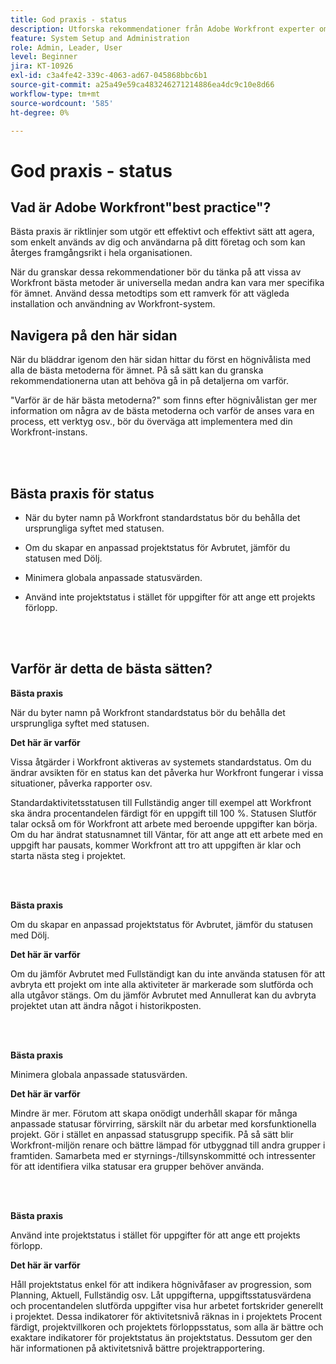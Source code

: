 ```yaml
---
title: God praxis - status
description: Utforska rekommendationer från Adobe Workfront experter om hur man ställer in, hanterar och använder Workfront-status.
feature: System Setup and Administration
role: Admin, Leader, User
level: Beginner
jira: KT-10926
exl-id: c3a4fe42-339c-4063-ad67-045868bbc6b1
source-git-commit: a25a49e59ca483246271214886ea4dc9c10e8d66
workflow-type: tm+mt
source-wordcount: '585'
ht-degree: 0%

---
```


# God praxis - status

## Vad är Adobe Workfront&quot;best practice&quot;?

Bästa praxis är riktlinjer som utgör ett effektivt och effektivt sätt att agera, som enkelt används av dig och användarna på ditt företag och som kan återges framgångsrikt i hela organisationen.

När du granskar dessa rekommendationer bör du tänka på att vissa av Workfront bästa metoder är universella medan andra kan vara mer specifika för ämnet. Använd dessa metodtips som ett ramverk för att vägleda installation och användning av Workfront-system.

## Navigera på den här sidan

När du bläddrar igenom den här sidan hittar du först en högnivålista med alla de bästa metoderna för ämnet. På så sätt kan du granska rekommendationerna utan att behöva gå in på detaljerna om varför.

&quot;Varför är de här bästa metoderna?&quot; som finns efter högnivålistan ger mer information om några av de bästa metoderna och varför de anses vara en process, ett verktyg osv., bör du överväga att implementera med din Workfront-instans.

</br>
</br>

## Bästa praxis för status

* När du byter namn på Workfront standardstatus bör du behålla det ursprungliga syftet med statusen.

* Om du skapar en anpassad projektstatus för Avbrutet, jämför du statusen med Dölj.

* Minimera globala anpassade statusvärden.

* Använd inte projektstatus i stället för uppgifter för att ange ett projekts förlopp.


</br>
</br>



## Varför är detta de bästa sätten?

**Bästa praxis**

När du byter namn på Workfront standardstatus bör du behålla det ursprungliga syftet med statusen.



**Det här är varför**

Vissa åtgärder i Workfront aktiveras av systemets standardstatus. Om du ändrar avsikten för en status kan det påverka hur Workfront fungerar i vissa situationer, påverka rapporter osv.



Standardaktivitetsstatusen till Fullständig anger till exempel att Workfront ska ändra procentandelen färdigt för en uppgift till 100 %. Statusen Slutför talar också om för Workfront att arbete med beroende uppgifter kan börja. Om du har ändrat statusnamnet till Väntar, för att ange att ett arbete med en uppgift har pausats, kommer Workfront att tro att uppgiften är klar och starta nästa steg i projektet.

</br>
</br>



**Bästa praxis**

Om du skapar en anpassad projektstatus för Avbrutet, jämför du statusen med Dölj.



**Det här är varför**

Om du jämför Avbrutet med Fullständigt kan du inte använda statusen för att avbryta ett projekt om inte alla aktiviteter är markerade som slutförda och alla utgåvor stängs. Om du jämför Avbrutet med Annullerat kan du avbryta projektet utan att ändra något i historikposten.


</br>
</br>

**Bästa praxis**

Minimera globala anpassade statusvärden.



**Det här är varför**

Mindre är mer. Förutom att skapa onödigt underhåll skapar för många anpassade statusar förvirring, särskilt när du arbetar med korsfunktionella projekt. Gör i stället en anpassad statusgrupp specifik. På så sätt blir Workfront-miljön renare och bättre lämpad för utbyggnad till andra grupper i framtiden. Samarbeta med er styrnings-/tillsynskommitté och intressenter för att identifiera vilka statusar era grupper behöver använda.


</br>
</br>

**Bästa praxis**

Använd inte projektstatus i stället för uppgifter för att ange ett projekts förlopp.



**Det här är varför**

Håll projektstatus enkel för att indikera högnivåfaser av progression, som Planning, Aktuell, Fullständig osv. Låt uppgifterna, uppgiftsstatusvärdena och procentandelen slutförda uppgifter visa hur arbetet fortskrider generellt i projektet. Dessa indikatorer för aktivitetsnivå räknas in i projektets Procent färdigt, projektvillkoren och projektets förloppsstatus, som alla är bättre och exaktare indikatorer för projektstatus än projektstatus. Dessutom ger den här informationen på aktivitetsnivå bättre projektrapportering.

